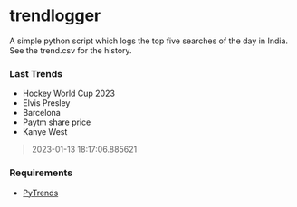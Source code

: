 # trendlogger
A simple python script which logs the top five searches of the day in India.<br>See the trend.csv for the history.<br>

<!-- Last Trends -->
### Last Trends
* Hockey World Cup 2023
* Elvis Presley
* Barcelona
* Paytm share price
* Kanye West
> 2023-01-13 18:17:06.885621

<!-- Requirements -->
### Requirements
* [PyTrends](https://github.com/dreyco676/pytrends)
